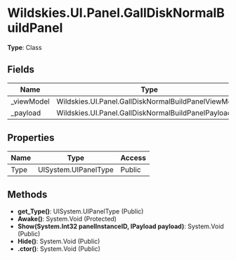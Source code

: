 ﻿# Wildskies.UI.Panel.GallDiskNormalBuildPanel

**Type**: Class

## Fields

| Name | Type | Access |
|------|------|--------|
| _viewModel | Wildskies.UI.Panel.GallDiskNormalBuildPanelViewModel | Private |
| _payload | Wildskies.UI.Panel.GallDiskNormalBuildPanelPayload | Private |

## Properties

| Name | Type | Access |
|------|------|--------|
| Type | UISystem.UIPanelType | Public |

## Methods

- **get_Type()**: UISystem.UIPanelType (Public)
- **Awake()**: System.Void (Protected)
- **Show(System.Int32 panelInstanceID, IPayload payload)**: System.Void (Public)
- **Hide()**: System.Void (Public)
- **.ctor()**: System.Void (Public)

